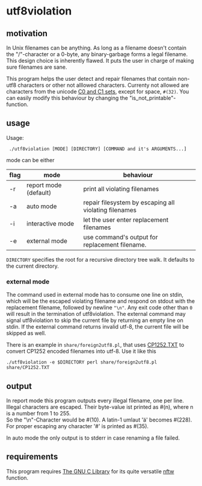 utf8violation
=============

motivation
----------

In Unix filenames can be anything. 
As long as a filename doesn't contain the "/"-character or a 0-byte, any binary-garbage forms a legal filename.
This design choice is inherently flawed. It puts the user in charge of making sure filenames are sane.

This program helps the user detect and repair filenames that contain non-utf8 characters or other not alllowed characters.
Currenty not allowed are characters from the
unicode [C0 and C1 sets](https://en.wikipedia.org/wiki/C0_and_C1_control_codes), except for space, `#(32)`.
You can easily modify this behaviour by changing the "is_not_printable"-function.


usage
-----

Usage:

     ./utf8violation [MODE] [DIRECTORY] [COMMAND and it's ARGUMENTS...]

mode can be either     

| flag | mode              | behaviour                                              |
|---|----------------------|--------------------------------------------------------|
|-r | report mode (default)| print all violating filenames                          |
|-a | auto mode            | repair filesystem by escaping all violating filenames  |
|-i | interactive mode     | let the user enter replacement filenames               |
|-e | external mode        | use command's output for replacement filename.         |

`DIRECTORY` specifies the root for a recursive directory tree walk. 
It defaults to the current directory.

### external mode

The command used in external mode has to consume one line on stdin, which
will be the escaped violating filename and respond on stdout with
the replacement filename, followed by newline `"\n"`. Any exit code other than `0`
will result in the termination of utf8violation.
The external command may signal utf8violation to skip the current file by
returning an empty line on stdin.
If the external command returns invalid utf-8, the current file will be skipped as well.

There is an example in `share/foreign2utf8.pl`, 
that uses [CP1252.TXT](http://unicode.org/Public/MAPPINGS/VENDORS/MICSFT/WINDOWS/CP1252.TXT)
to convert CP1252 encoded filenames into utf-8. 
Use it like this

    ./utf8violation -e $DIRECTORY perl share/foreign2utf8.pl share/CP1252.TXT


output
------

In report mode this program outputs every illegal filename, one per line.
Illegal characters are escaped. Their byte-value ist printed as #(n), where n is a number from 1 to 255.  
So the "\n"-Character would be #(10). A latin-1 umlaut 'ä' becomes #(228).  
For proper escaping any character '#' is printed as #(35).

In auto mode the only output is to stderr in case renaming a file failed.


requirements
------------

This program requires [The GNU C Library](http://www.gnu.org/software/libc/)
for its quite versatile [nftw](http://www.gnu.org/software/libc/manual/html_node/Working-with-Directory-Trees.html#Working-with-Directory-Trees) function.
